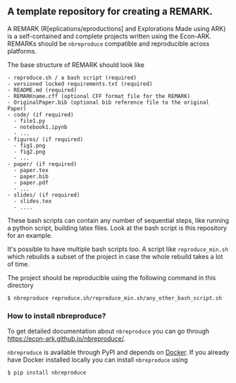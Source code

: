 ## A template repository for creating a REMARK.


A REMARK (R[eplications/eproductions] and Explorations Made using ARK) is a self-contained and complete projects written using the Econ-ARK. REMARKs should be `nbreproduce` compatible and reproducible across platforms.

The base structure of REMARK should look like
```
- reproduce.sh / a bash script (required)
- versioned locked requirements.txt (required)
- README.md (required)
- REMARKname.cff (optional CFF format file for the REMARK)
- OriginalPaper.bib (optional bib reference file to the original Paper)
- code/ (if required)
  - file1.py
  - notebook1.ipynb
  - ...
- figures/ (if required)
  - fig1.png
  - fig2.png
  - ...
- paper/ (if required)
  - paper.tex
  - paper.bib
  - paper.pdf
  - ...
- slides/ (if required)
  - slides.tex
  - ....
```
These bash scripts can contain any number of sequential steps, like running a python script, building latex files. Look at the bash script is this repository for an example.

It's possible to have multiple bash scripts too. A script like `reproduce_min.sh` which rebuilds a subset of the project in case the whole rebuild takes a lot of time.

The project should be reproducible using the following command in this directory
```
$ nbreproduce reproduce.sh/reproduce_min.sh/any_other_bash_script.sh
```


### How to install nbreproduce?

To get detailed documentation about `nbreproduce` you can go through https://econ-ark.github.io/nbreproduce/.

`nbreproduce` is available through PyPI and depends on [Docker](https://www.docker.com/products/docker-desktop).
If you already have Docker installed locally you can install `nbreproduce` using
```
$ pip install nbreproduce
```
